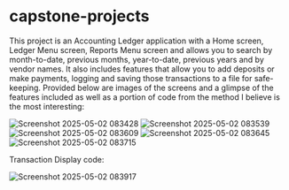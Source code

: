 # capstone-projects
This project is an Accounting Ledger application with a Home screen, Ledger Menu screen, Reports Menu screen and allows you to search
by month-to-date, previous months, year-to-date, previous years and by vendor names. It also includes features that allow you to add deposits 
or make payments, logging and saving those transactions to a file for safe-keeping. 
Provided below are images of the screens and a glimpse of the features included 
as well as a portion of code from the method I believe is the most interesting:


![Screenshot 2025-05-02 083428](https://github.com/user-attachments/assets/ed4e72c3-fc6c-4540-92d6-4f9137605458)
![Screenshot 2025-05-02 083539](https://github.com/user-attachments/assets/8653a469-5a2e-4866-8a15-4e843d92d732)
![Screenshot 2025-05-02 083609](https://github.com/user-attachments/assets/3e217247-d1ad-426c-913e-c35c4ee28e6e)
![Screenshot 2025-05-02 083645](https://github.com/user-attachments/assets/af45d28d-b29d-4690-bc20-8ab7604b60cd)
![Screenshot 2025-05-02 083715](https://github.com/user-attachments/assets/bea4ceb7-c78a-4b7a-9e2c-9e407bd176a1)

Transaction Display code:

![Screenshot 2025-05-02 083917](https://github.com/user-attachments/assets/7bc7811d-7fd6-4300-95d6-3cdf181cb829)
